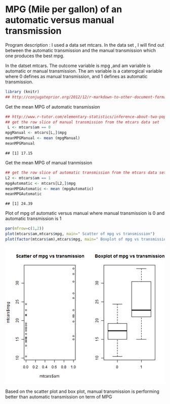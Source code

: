 MPG (Mile per gallon) of an automatic versus manual transmission
========================================================
Program description : I used a data set mtcars. In the data set , I will find out between the automatic transmission and the manual transmission which one produces the best mpg.

In the datset mtcars. The outcome variable is mpg ,and am variable is automatic or manual transmission.
The am variable is a caterogical variable where 0 defines as manual transmission, and 1 defines as automatic transmission.



```r
library (knitr)
## http://conjugateprior.org/2012/12/r-markdown-to-other-document-formats/
```

Get the  mean MPG of automatic transmission


```r
## http://www.r-tutor.com/elementary-statistics/inference-about-two-populations/population-mean-between-two-independent-samples
## get the row slice of manual transmission from the mtcars data set 
 L <- mtcars$am == 0
mpgManual <- mtcars[L,]$mpg
meanMPGManual <- mean (mpgManual)
meanMPGManual
```

```
## [1] 17.15
```
Get the mean MPG of manual tranmission


```r
## get the row slice of automatic transmission from the mtcars data set 
L2 <- mtcars$am == 1
mpgAutomatic <- mtcars[L2,]$mpg
meanMPGAutomatic <- mean (mpgAutomatic)
meanMPGAutomatic
```

```
## [1] 24.39
```
Plot of mpg of automatic versus manual where manual transmission  is 0 and automatic transmission is 1


```r
par(mfrow=c(1,2))
plot(mtcars$am,mtcars$mpg, main=" Scatter of mpg vs transmission")
plot(factor(mtcars$am),mtcars$mpg, main=" Boxplot of mpg vs transmission")
```

![plot of chunk unnamed-chunk-4](figure/unnamed-chunk-4.png) 

Based on the scatter plot and box plot, manual transmission is performing better than automatic transmission on term of MPG
